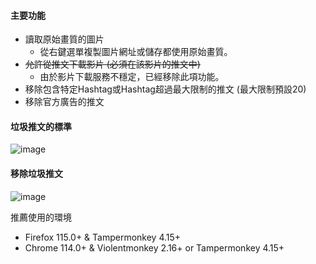 #### 主要功能
* 讀取原始畫質的圖片
  * 從右鍵選單複製圖片網址或儲存都使用原始畫質。
* ~~允許從推文下載影片 (必須在該影片的推文中)~~
  * 由於影片下載服務不穩定，已經移除此項功能。
* 移除包含特定Hashtag或Hashtag超過最大限制的推文 (最大限制預設20)
* 移除官方廣告的推文

#### 垃圾推文的標準
![image](https://i.imgur.com/CcX8VRu.png)

#### 移除垃圾推文
![image](https://i.imgur.com/O4HucPC.jpg)

推薦使用的環境
* Firefox 115.0+ & Tampermonkey 4.15+
* Chrome 114.0+ & Violentmonkey 2.16+ or Tampermonkey 4.15+